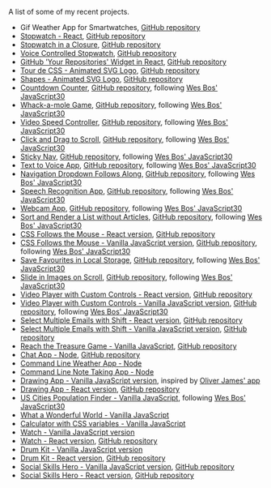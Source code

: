 <!-- ### My portfolio site: http://codepen.io/PiotrBerebecki/full/wzkkdG -->

A list of some of my recent projects.

* Gif Weather App for Smartwatches, [GitHub repository](https://github.com/PiotrBerebecki/smartwatch-gif-weather-app)
* [Stopwatch - React](http://stopwatch-fun-react.herokuapp.com/), [GitHub repository](https://github.com/PiotrBerebecki/stopwatch-react)
* [Stopwatch in a Closure](https://piotrberebecki.github.io/stopwatch-in-closure/), [GitHub repository](https://github.com/PiotrBerebecki/stopwatch-in-closure)
* [Voice Controlled Stopwatch](https://piotrberebecki.github.io/voice-controlled-stopwatch/), [GitHub repository](https://github.com/PiotrBerebecki/voice-controlled-stopwatch)
* [GitHub 'Your Repositories' Widget in React](https://github-your-repositories.herokuapp.com), [GitHub repository](https://github.com/PiotrBerebecki/github-your-repositories)
* [Tour de CSS - Animated SVG Logo](https://tour-de-css-animated-logo.herokuapp.com), [GitHub repository](https://github.com/PiotrBerebecki/tour-de-css-animated-logo)
* [Shapes - Animated SVG Logo](https://shapes-animated-svg-logo.herokuapp.com), [GitHub repository](https://github.com/PiotrBerebecki/shapes-animated-svg-logo)
* [Countdown Counter](https://countdown-counter.herokuapp.com), [GitHub repository](https://github.com/PiotrBerebecki/countdown-clock), following [Wes Bos' JavaScript30](https://javascript30.com/)
* [Whack-a-mole Game](https://whack-a-mole-game-js.herokuapp.com), [GitHub repository](https://github.com/PiotrBerebecki/whack-a-mole-game), following [Wes Bos' JavaScript30](https://javascript30.com/)
* [Video Speed Controller](https://video-speed-controller.herokuapp.com), [GitHub repository](https://github.com/PiotrBerebecki/video-speed-controller), following [Wes Bos' JavaScript30](https://javascript30.com/)
* [Click and Drag to Scroll](https://click-drag-scroll.herokuapp.com), [GitHub repository](https://github.com/PiotrBerebecki/click-drag-scroll), following [Wes Bos' JavaScript30](https://javascript30.com/)
* [Sticky Nav](https://sticky-nav.herokuapp.com), [GitHub repository](https://github.com/PiotrBerebecki/sticky-nav), following [Wes Bos' JavaScript30](https://javascript30.com/)
* [Text to Voice App](https://text-to-voice.herokuapp.com), [GitHub repository](https://github.com/PiotrBerebecki/text-to-voice-app), following [Wes Bos' JavaScript30](https://javascript30.com/)
* [Navigation Dropdown Follows Along](https://navigation-dropdown.herokuapp.com), [GitHub repository](https://github.com/PiotrBerebecki/navigation-dropdown-follow-along), following [Wes Bos' JavaScript30](https://javascript30.com/)
* [Speech Recognition App](https://speech-recognition-app.herokuapp.com), [GitHub repository](https://github.com/PiotrBerebecki/speech-recognition-app), following [Wes Bos' JavaScript30](https://javascript30.com/)
* [Webcam App](https://webcam-app.herokuapp.com), [GitHub repository](https://github.com/PiotrBerebecki/webcam-app), following [Wes Bos' JavaScript30](https://javascript30.com/)
* [Sort and Render a List without Articles](https://piotrberebecki.github.io/sort-render-list-without-articles/), [GitHub repository](https://github.com/PiotrBerebecki/sort-render-list-without-articles), following [Wes Bos' JavaScript30](https://javascript30.com/)
* [CSS Follows the Mouse - React version](https://piotrberebecki.github.io/css-follows-mouse-react/), [GitHub repository](https://github.com/PiotrBerebecki/css-follows-mouse-react)
* [CSS Follows the Mouse - Vanilla JavaScript version](https://css-follows-mouse.herokuapp.com/), [GitHub repository](https://github.com/PiotrBerebecki/css-follows-mouse), following [Wes Bos' JavaScript30](https://javascript30.com/)
* [Save Favourites in Local Storage](https://save-favourites-local-storage.herokuapp.com/), [GitHub repository](https://github.com/PiotrBerebecki/save-favourites-in-local-storage), following [Wes Bos' JavaScript30](https://javascript30.com/)
* [Slide in Images on Scroll](https://slide-in-images-on-scroll.herokuapp.com), [GitHub repository](https://github.com/PiotrBerebecki/slide-in-images-on-scroll), following [Wes Bos' JavaScript30](https://javascript30.com/)
* [Video Player with Custom Controls - React version](https://custom-video-player-react.herokuapp.com/), [GitHub repository](https://github.com/PiotrBerebecki/custom-video-player-react)
* [Video Player with Custom Controls - Vanilla JavaScript version](https://custom-video-player-js.herokuapp.com), [GitHub repository](https://github.com/PiotrBerebecki/custom-video-player), following [Wes Bos' JavaScript30](https://javascript30.com/)
* [Select Multiple Emails with Shift - React version](https://select-multiple-emails.herokuapp.com), [GitHub repository](https://github.com/PiotrBerebecki/select-multiple-emails-with-shift-react)
* [Select Multiple Emails with Shift - Vanilla JavaScript version](https://blooming-lake-76654.herokuapp.com), [GitHub repository](https://github.com/PiotrBerebecki/select-multiple-emails-with-shift)
* [Reach the Treasure Game - Vanilla JavaScript](https://secure-bastion-76285.herokuapp.com), [GitHub repository](https://github.com/PiotrBerebecki/reach-the-treasure-game)
* [Chat App - Node](https://salty-beach-85290.herokuapp.com), [GitHub repository](https://github.com/PiotrBerebecki/chat-app-node)
* [Command Line Weather App - Node](https://github.com/PiotrBerebecki/weather-app-node)
* [Command Line Note Taking App - Node](https://github.com/PiotrBerebecki/notes-app-node)
* [Drawing App - Vanilla JavaScript version](http://codepen.io/PiotrBerebecki/full/oYObme/), inspired by [Oliver James' app](http://codepen.io/oliverjam/full/bBOBKR/)
* [Drawing App - React version](https://piotrberebecki.github.io/drawing-app-react/), [GitHub repository](https://github.com/PiotrBerebecki/drawing-app-react)
* [US Cities Population Finder - Vanilla JavaScript](http://codepen.io/PiotrBerebecki/full/woNmdr), following [Wes Bos' JavaScript30](https://javascript30.com/)
* [What a Wonderful World - Vanilla JavaScript](http://s.codepen.io/PiotrBerebecki/full/jVdMWo)
* [Calculator with CSS variables - Vanilla JavaScript](http://codepen.io/PiotrBerebecki/full/jrMeWZ)
* [Watch - Vanilla JavaScript version](http://codepen.io/PiotrBerebecki/full/xRQagp)
* [Watch - React version](https://piotrberebecki.github.io/watch-react/), [GitHub repository](https://github.com/PiotrBerebecki/watch-react)
* [Drum Kit - Vanilla JavaScript version](http://codepen.io/PiotrBerebecki/full/QGVrMv)
* [Drum Kit - React version](https://piotrberebecki.github.io/drum-kit-react/), [GitHub repository](https://github.com/PiotrBerebecki/drum-kit-react)
* [Social Skills Hero - Vanilla JavaScript version](https://piotrberebecki.github.io/social-skills-hero/), [GitHub repository](https://github.com/PiotrBerebecki/social-skills-hero/)
* [Social Skills Hero - React version](https://piotrberebecki.github.io/social-skills-hero-react/), [GitHub repository](https://github.com/PiotrBerebecki/social-skills-hero-react/)
